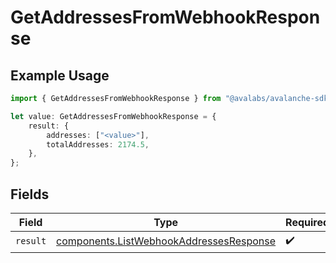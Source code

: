 # GetAddressesFromWebhookResponse

## Example Usage

```typescript
import { GetAddressesFromWebhookResponse } from "@avalabs/avalanche-sdk/models/operations";

let value: GetAddressesFromWebhookResponse = {
    result: {
        addresses: ["<value>"],
        totalAddresses: 2174.5,
    },
};
```

## Fields

| Field                                                                                              | Type                                                                                               | Required                                                                                           | Description                                                                                        |
| -------------------------------------------------------------------------------------------------- | -------------------------------------------------------------------------------------------------- | -------------------------------------------------------------------------------------------------- | -------------------------------------------------------------------------------------------------- |
| `result`                                                                                           | [components.ListWebhookAddressesResponse](../../models/components/listwebhookaddressesresponse.md) | :heavy_check_mark:                                                                                 | N/A                                                                                                |
